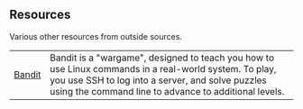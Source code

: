 
## Resources
Various other resources from outside sources.

|||
---|---
[Bandit](https://overthewire.org/wargames/bandit/) | Bandit is a "wargame", designed to teach you how to use Linux commands in a real-world system. To play, you use SSH to log into a server, and solve puzzles using the command line to advance to additional levels.
